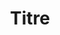 ---
title: "Titre"
description: "Une collection de textes. Une interface d'exploration. Une archive des données. Et tout ça dans un seul fichier HTML."
img: "/img/placeholder.svg"
weight: 2
---